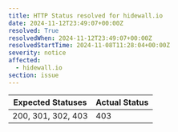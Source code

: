 ```yaml
---
title: HTTP Status resolved for hidewall.io
date: 2024-11-12T23:49:07+00:00Z
resolved: True
resolvedWhen: 2024-11-12T23:49:07+00:00Z
resolvedStartTime: 2024-11-08T11:28:04+00:00Z
severity: notice
affected:
  - hidewall.io
section: issue
---
```


| Expected Statuses | Actual Status  |
|-------------------|----------------|
| 200, 301, 302, 403 | 403 |
